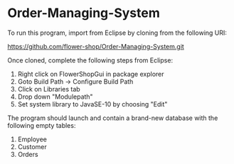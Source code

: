# Order-Managing-System
To run this program, import from Eclipse by cloning from the following URI:

https://github.com/flower-shop/Order-Managing-System.git


Once cloned, complete the following steps from Eclipse:

1. Right click on FlowerShopGui in package explorer
2. Goto Build Path -> Configure Build Path 
3. Click on Libraries tab
4. Drop down "Modulepath" 
5. Set system library to JavaSE-10 by choosing "Edit"


The program should launch and contain a brand-new database with the following empty tables: 

1. Employee
2. Customer
3. Orders
